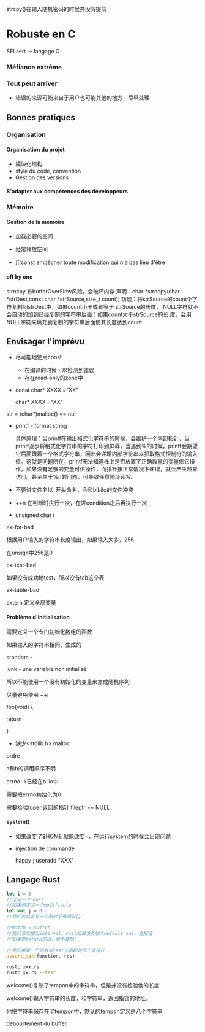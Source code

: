 strcpy()在输入随机密码的时候并没有提前

# Robuste en C

SEI sert -> langage C

### Méfiance extrême



### Tout peut arriver

* 错误的来源可能来自于用户也可能其他的地方 - 尽早处理

## Bonnes pratiques

### Organisation

####  Organisation du projet

* 模块化结构
* style du code, convention
* Gestion des versions

#### S'adapter aux compétences des développeurs

### Mémoire

#### Gestion de la mémoire

* 加载必要的空间
* 经常释放空间

* 用const empêcher toute modification qui n'a pas lieu d'être

#### off by one

strncpy 有bufferOverFlow风险，会破坏内存
 声明：char *strncpy(char *strDest,const char *strSource,size_t count);
 功能：将strSource的count个字符复制到strDest中，如果count小于或者等于 strSource的长度，
NULL字符就不会自动的加到已经复制的字符串后面；如果count大于strSource的长 度，会用NULL字符来填充到复制的字符串后面使其长度达到count

## Envisager l'imprévu

* 尽可能地使用const

  * 在编译的时候可以检测到错误
  * 存在read-only的zone中

* const char* XXXX ="XX"

  char* XXXX ="XX"



str = (char*)malloc() == null





* printf - format string

  具体原理：当printf在输出格式化字符串的时候，会维护一个内部指针，当printf逐步将格式化字符串的字符打印到屏幕，当遇到%的时候，printf会期望它后面跟着一个格式字符串，因此会递增内部字符串以抓取格式控制符的输入值。这就是问题所在，printf无法知道栈上是否放置了正确数量的变量供它操作，如果没有足够的变量可供操作，而指针按正常情况下递增，就会产生越界访问。甚至由于%n的问题，可导致任意地址读写。

* 不要讲文件名以_开头命名，会和bibilo的文件冲突

* ++n 在判断时执行一次，在进condition之后再执行一次
* unsigned char i



ex-for-bad

根据用户输入的字符串长度输出，如果输入太多，256

在unsign中256是0

ex-test-bad

如果没有成功地test，所以没有tab这个表

ex-table-bad



extern 定义全局变量

#### Problème d'initialisation

需要定义一个专门初始化数组的函数

如果输入的字符串相同，生成的

srandom - 

junk - une variable non initialisé

所以不能使用一个没有初始化的变量来生成随机序列



尽量避免使用 ++i

foo(void) {

return

}







* 缺少<stdlib.h> malloc

ordre

a和b的调用顺序不明



errno ->已经在bilio中

需要把errno初始化为0

需要检验fopen返回的指针 fileptr == NULL

#### system()

* 如果改变了$HOME 就能改变~，在运行system的时候会出现问题

* injection de commande

  happy ; useradd "XXX"

  

## Langage Rust

```rust
let i = 0 
//定义一个const
//如果想定义一个modifiable
let mut j = 0
//我们可以定义一个临时变量通过{}

//match = switch
//我们可以提出interval，rust如果没有加入default cas，会报错
//如果要return的话，就不要加;

//我们需要一个函数来test子函数是否正常运行
assert_eq!(fonction, res)
```

```bash
rustc xxx.rs
rustc xx.rs --test
```

welcome()复制了tempon中的字符串，但是并没有检验他的长度

welcome()输入字符串的长度，和字符串，返回指针的地址，

他把字符串保存在了tempon中，默认的tempon定义是八个字符串

débourtement du buffer